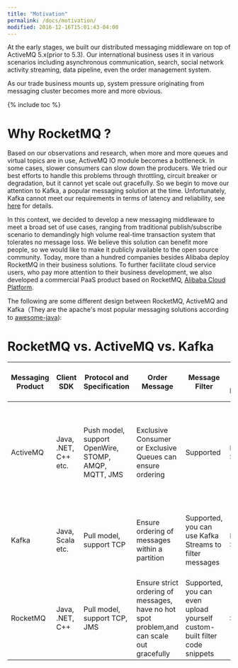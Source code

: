 ```yaml
---
title: "Motivation"
permalink: /docs/motivation/
modified: 2016-12-16T15:01:43-04:00
---
```


At the early stages, we built our distributed messaging middleware on top of ActiveMQ 5.x(prior to 5.3). 
Our international business uses it in various scenarios including asynchronous communication, search, 
social network activity streaming, data pipeline, even the order management system. 

As our trade business mounts up, system pressure originating from messaging cluster becomes more and more obvious.

{% include toc %}

# Why RocketMQ ?

Based on our observations and research, when more and more queues and virtual topics are in use, ActiveMQ IO module
becomes a bottleneck. In some cases, slower consumers can slow down the producers. We tried our best efforts to handle 
this problems through throttling, circuit breaker or degradation, but it cannot yet scale out gracefully. So we begin 
to move our attention to Kafka, a popular messaging solution at the time. Unfortunately, Kafka cannot meet our 
requirements in terms of latency and reliability, see [here](/rocketmq/how-to-support-more-queues-in-rocketmq/) for details.

In this context, we decided to develop a new messaging middleware to meet a broad set of use cases, ranging from 
traditional publish/subscribe scenario to demandingly high volume real-time transaction system that tolerates no message loss.
We believe this solution can benefit more people, so we would like to make it publicly available to the open source community.
Today, more than a hundred companies besides Alibaba deploy RocketMQ in their business solutions. To further facilitate 
cloud service users, who pay more attention to their business development, we also developed a commercial PaaS product 
based on RocketMQ, [Alibaba Cloud Platform](https://intl.aliyun.com/). 


The following are some different design between RocketMQ, ActiveMQ and Kafka（They are the apache's most popular messaging solutions according to [awesome-java](https://github.com/akullpp/awesome-java)):

# RocketMQ vs. ActiveMQ vs. Kafka


| Messaging Product|Client SDK| Protocol and Specification | Order Message  |Message Filter|Server Triggered Redelivery|Persistent Message|Retroactive Consumers|Message Priority|High Availability and Failover|Message Track|Configuration|Management and Operation Tools|
| -------|--------|--------|-----|-----|-----|-----|-----|-----|-----|-----|-----|-----|
| ActiveMQ|Java, .NET, C++ etc. |Push model, support OpenWire, STOMP, AMQP, MQTT, JMS|Exclusive Consumer or Exclusive Queues can ensure ordering|Supported|Not Supported|Supports very fast persistence using JDBC along with a high performance journal，such as levelDB, kahaDB|Supported|Supported|Supported, depending on storage,if using kahadb it requires a ZooKeeper server|Not Supported|The default configuration is low level, user need to optimize the configuration parameters|Supported|
| Kafka      | Java, Scala etc.|Pull model, support TCP|Ensure ordering of messages within a partition|Supported, you can use Kafka Streams to filter messages|Not Supported|High performance file storage|Supported offset indicate|Not Supported|Supported, requires a ZooKeeper server|Not Supported|Kafka uses key-value pairs format for configuration. These values can be supplied either from a file or programmatically.|Supported, use terminal command to expose core metrics|
| RocketMQ      |Java, .NET, C++ |Pull model, support TCP, JMS|Ensure strict ordering of messages, have no hot spot problem,and can scale out gracefully|Supported, you can even upload yourself custom-built filter code snippets|Supported|High performance and low latency file storage|Supported timestamp and offset 2 indicates|Not Supported|Supported, Master-Slave model, without another kit|Supported|Work out of box,user only need to pay attention to a few configurations|Supported, rich web and terminal command to expose core metrics|